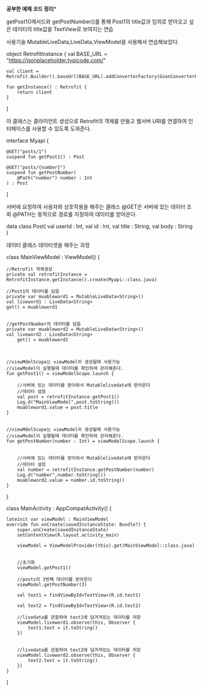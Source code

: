 ******공부한 예제 코드 정리*******


getPost1()메서드와 getPostNumber()를 통해 Post1의 title값과 임의로 받아오고 싶은 데이터의 title값을 TextView로 보여지는 연습

사용기술 MutableLiveData,LiveData,ViewModel을 사용해서 연습해보았다.



object RetrofitInstance {
    val BASE_URL = "https://jsonplaceholder.typicode.com/"

    val client = Retrofit.Builder().baseUrl(BASE_URL).addConverterFactory(GsonConverterFactory.create()).build()

    fun getInstance() : Retrofit {
        return client
    }
}

이 클래스는 클라이언트 생성으로 Retrofit의 객체를 만들고 웹서버 URI를 연결하여 인터페이스를 사용할 수 있도록 도와준다.


interface Myapi {

    @GET("posts/1")
    suspend fun getPost1() : Post

    @GET("posts/{number}")
    suspend fun getPostNumber(
        @Path("number") number : Int
    ) : Post

}

서버에 요청하여 사용자와 상호작용을 해주는 클래스
@GET은 서버에 있는 데이터 조회
@PATH는 동적으로 경로를 지정하여 데이터를 받아온다.




data class Post(
    val userId : Int,
    val id : Int,
    val title : String,
    val body : String
)

데이터 클래스
데이터셋을 해주는 과정

class MainViewModel : ViewModel() {

    //Retrofit 객체생성
    private val retrofitInstance = RetrofitInstance.getInstance().create(Myapi::class.java)

    //Post1의 데이터를 담음
    private var muableword1 = MutableLiveData<String>()
    val liveword1 : LiveData<String>
    get() = muableword1


    //getPostNumber의 데이터를 담음
    private var muableword2 = MutableLiveData<String>()
    val liveword2 : LiveData<String>
        get() = muableword2



    //viewMdelScope는 viewModel이 생성될때 사용가능
    //viewModel이 실행될때 데이터를 확인하여 관리해준다.
    fun getPost1() = viewModelScope.launch {

        //서버에 있는 데이터를 받아와서 Mutablelivedata에 받아온다
        //데이터 설정
        val post = retrofitInstance.getPost1()
        Log.d("MainViewModel",post.toString())
        muableword1.value = post.title
    }


    //viewMdelScope는 viewModel이 생성될때 사용가능
    //viewModel이 실행될때 데이터를 확인하여 관리해준다.
    fun getPostNumber(number : Int) = viewModelScope.launch {


        //서버에 있는 데이터를 받아와서 Mutablelivedata에 받아온다
        //데이터 설정
        val number = retrofitInstance.getPostNumber(number)
        Log.d("number",number.toString())
        muableword2.value = number.id.toString()
    }
}



class MainActivity : AppCompatActivity() {

    lateinit var viewModel : MainViewModel
    override fun onCreate(savedInstanceState: Bundle?) {
        super.onCreate(savedInstanceState)
        setContentView(R.layout.activity_main)

        viewModel = ViewModelProvider(this).get(MainViewModel::class.java)

        
        //초기화
        viewModel.getPost1()
        
        //posts의 3번째 데이터를 받아온다
        viewModel.getPostNumber(3)

        val text1 = findViewById<TextView>(R.id.test1)

        val text2 = findViewById<TextView>(R.id.test2)

        //livedata를 관찰하여 text1에 담겨져있는 데이터를 저장
        viewModel.liveword1.observe(this, Observer {
            text1.text = it.toString()
        })


        //livedata를 관찰하여 text2에 담겨져있는 데이터를 저장
        viewModel.liveword2.observe(this, Observer {
            text2.text = it.toString()
        })
    }
}
